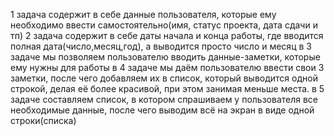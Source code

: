 1 задача содержит в себе данные пользователя, которые ему необходимо ввести самостоятельно(имя, статус проекта, дата сдачи и тп)
2 задача содержит в себе даты начала и конца работы, где вводится полная дата(число,месяц,год), а выводится просто число и месяц
в 3 задаче мы позволяем пользователю вводить данные-заметки, которые ему нужны для работы
в 4 задаче мы даём пользователю ввести свои 3 заметки, после чего добавляем их в список, который выводится одной строкой, делая её более красивой, при этом занимая меньше места.
в 5 задаче составляем список, в котором спрашиваем у пользователя все необходимые данные, после чего выводим всё на экран в виде одной строки(списка)
